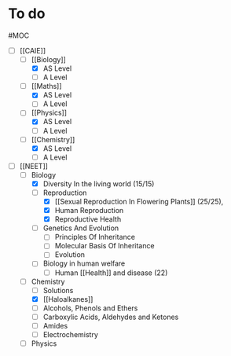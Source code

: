 # To do
#MOC 

- [ ] [[CAIE]]
	- [ ] [[Biology]]
		- [x] AS Level
		- [ ] A Level
	- [ ] [[Maths]]
		- [x] AS Level
		- [ ] A Level
	- [ ] [[Physics]]
		- [x] AS Level
		- [ ] A Level
	- [ ] [[Chemistry]]
		- [x] AS Level
		- [ ] A Level
- [ ] [[NEET]]
	- [ ] Biology
		- [x] Diversity In the living world (15/15)
		- [ ] Reproduction
			- [x] [[Sexual Reproduction In Flowering Plants]] (25/25), 
			- [x] Human Reproduction
			- [x] Reproductive Health
		- [ ] Genetics And Evolution
			- [ ] Principles Of Inheritance
			- [ ] Molecular Basis Of Inheritance
			- [ ] Evolution 
		- [ ] Biology in human welfare
			- [ ] Human [[Health]] and disease (22)
	- [ ] Chemistry
		- [ ] Solutions
		- [x] [[Haloalkanes]] 
		- [ ] Alcohols, Phenols and Ethers
		- [ ] Carboxylic Acids, Aldehydes and Ketones
		- [ ] Amides 
		- [ ] Electrochemistry
	- [ ] Physics
